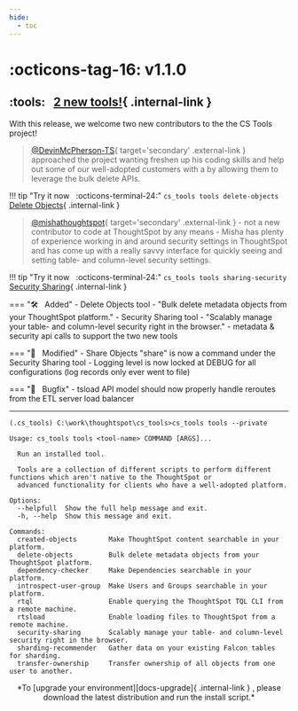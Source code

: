 ```yaml
---
hide:
  - toc
---
```


# :octicons-tag-16: v1.1.0
## :tools: &nbsp; [2 new tools!][gh-release]{ .internal-link }

With this release, we welcome two new contributors to the the CS Tools project!

> [@DevinMcPherson-TS][contrib-dph]{ target='secondary' .external-link } approached the project
wanting freshen up his coding skills and help out some of our well-adopted customers with
a by allowing them to leverage the bulk delete APIs.

!!! tip "Try it now &nbsp; :octicons-terminal-24:"
    `cs_tools tools delete-objects` [Delete Objects][docs-delete-objects]{ .internal-link }

> [@mishathoughtspot][contrib-misha]{ target='secondary' .external-link } - not a new contributor
to code at ThoughtSpot by any means - Misha has plenty of experience working in and around
security settings in ThoughtSpot and has come up with a really savvy interface for quickly
seeing and setting table- and column-level security settings.

!!! tip "Try it now &nbsp; :octicons-terminal-24:"
    `cs_tools tools sharing-security` [Security Sharing][docs-security-sharing]{ .internal-link }

=== ":hammer_and_wrench: &nbsp; Added"
    - Delete Objects tool - "Bulk delete metadata objects from your ThoughtSpot platform."
    - Security Sharing tool - "Scalably manage your table- and column-level security right in the browser."
    - metadata & security api calls to support the two new tools

=== ":wrench: &nbsp; Modified"
    - Share Objects "share" is now a command under the Security Sharing tool
    - Logging level is now locked at DEBUG for all configurations (log records only ever went to file)

=== ":bug: &nbsp; Bugfix"
    - tsload API model should now properly handle reroutes from the ETL server load balancer

---

```console
(.cs_tools) C:\work\thoughtspot\cs_tools>cs_tools tools --private

Usage: cs_tools tools <tool-name> COMMAND [ARGS]...

  Run an installed tool.

  Tools are a collection of different scripts to perform different functions which aren't native to the ThoughtSpot or
  advanced functionality for clients who have a well-adopted platform.

Options:
  --helpfull  Show the full help message and exit.
  -h, --help  Show this message and exit.

Commands:
  created-objects        Make ThoughtSpot content searchable in your platform.
  delete-objects         Bulk delete metadata objects from your ThoughtSpot platform.
  dependency-checker     Make Dependencies searchable in your platform.
  introspect-user-group  Make Users and Groups searchable in your platform.
  rtql                   Enable querying the ThoughtSpot TQL CLI from a remote machine.
  rtsload                Enable loading files to ThoughtSpot from a remote machine.
  security-sharing       Scalably manage your table- and column-level security right in the browser.
  sharding-recommender   Gather data on your existing Falcon tables for sharding.
  transfer-ownership     Transfer ownership of all objects from one user to another.
```

<center>*To [upgrade your environment][docs-upgrade]{ .internal-link } , please download
the latest distribution and run the install script.*</center>

[gh-release]: https://github.com/thoughtspot/cs_tools/releases/tag/v1.1.0
[contrib-dph]: https://github.com/DevinMcPherson-TS
[contrib-misha]: https://github.com/MishaThoughtSpot
[docs-delete-objects]: ../../cs-tools/delete-objects
[docs-security-sharing]: ../../cs-tools/delete-objects
[docs-upgrade]: ../../how-to/install-upgrade-cs-tools
